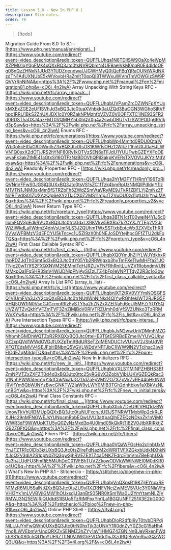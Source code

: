 ```yaml
---
title: Lesson 3.8 - New In PHP 8.1
description: Slim notes.
order: 79
---
```


> [!todo]


Migration Guide From 8.0 To 8.1 - [https://www.php.net/manual/en/migrati...](https://www.youtube.com/redirect?event=video_description&redir_token=QUFFLUhqa1N6TDlISW9OaXc4elVpMXZPM01qY0pFMk4xQXxBQ3Jtc0tsNVRQbmN4UE9aelVkM0paR0E4dldoOFg0SnQzZHNxN1JUd3Y1UDZqendwaUJGWHMyQ0tQeFBqYjRaOUNtWXdNXzdTN1A4UXNUbE5xWVoybHRaZmltT0ppQlBTWWxuWlVmTmVOWGIzSW9PQVVrRnNiNA&q=https%3A%2F%2Fwww.php.net%2Fmanual%2Fen%2Fmigration81.php&v=cO6i_4n2iwA) 
Array Unpacking With String Keys RFC - [https://wiki.php.net/rfc/array_unpack...](https://www.youtube.com/redirect?event=video_description&redir_token=QUFFLUhqbUVPamZrcDZWNFpXYUxkMXExZGE2eUFISVhJd3xBQ3Jtc0tuaXVhbkk0aUZQd3BuOGN3WGhoSjItVFhpc1RRU1BkS2ZhUXJDX1c0Y0RZakNPMzhfbVZVZ0V0OFFXTC1INE93SFR2d0RDSThaOXJ4azFMT0VQMHY5b0hQVXg4a2swbDBUTy1zSW1POGp6RVlkd3pSaw&q=https%3A%2F%2Fwiki.php.net%2Frfc%2Farray_unpacking_string_keys&v=cO6i_4n2iwA) 
Enums RFC - [https://wiki.php.net/rfc/enumerations](https://www.youtube.com/redirect?event=video_description&redir_token=QUFFLUhqbWp4Mmltd0RDU0Qta1VWb0o5cEI0aG9DWmI5Z3xBQ3Jtc0tsOS1KWi1sOHZCWlkzT1hhUXJ0aHJLWVN1Q0sxX2dOTjJRS2hYNF80Ry1kOTVzSEN6aTFJdU1YUUFwbGZEYXFoOEwyaFk3akZtME41aGtxSi16OTFzNzBDOVhQRjl3akpKVERsTXVOVUJKYzlMdVoyaw&q=https%3A%2F%2Fwiki.php.net%2Frfc%2Fenumerations&v=cO6i_4n2iwA) 
Readonly Properties RFC - [https://wiki.php.net/rfc/readonly_pro...](https://www.youtube.com/redirect?event=video_description&redir_token=QUFFLUhqa2hYM3FYTHRmY196TzRIQVNnVFFwS0JGSjQ3UXxBQ3Jtc0tsVS1sZC1fTzk4bmRpUzNMQllPdldqY1lzM1VTN1JNM0sxMm5fSTRZbFh5ZWdZSmVtaVRyME9JTkR1ZDFLYjZmNzZFNi1RTVdIS01ZUXAzQlp6eXYzTlJCX0Z2MS11a1pJT2VuOU0zd1gtUzhjYnJIMA&q=https%3A%2F%2Fwiki.php.net%2Frfc%2Freadonly_properties_v2&v=cO6i_4n2iwA) 
Never Return Type RFC - [https://wiki.php.net/rfc/noreturn_type](https://www.youtube.com/redirect?event=video_description&redir_token=QUFFLUhqa3BTN1ctT00wejN4YlJ5c0libmFQV3pEdkRVUXxBQ3Jtc0trcGdxLXRKVkw5RXRaZkZCYXJYTEg2V2JrWjZlWkdLallWdmZ4dnVsUmNLS3J2QUhmTWxSSTlxbEptcWx3ZXVEeThRR0VVaWFBMzV3dEFCYU5kTncyc1U5Zl9zX0h0NEJoSDYtejhpcGFfZTU2dkFoTQ&q=https%3A%2F%2Fwiki.php.net%2Frfc%2Fnoreturn_type&v=cO6i_4n2iwA) 
First Class Callable Syntax RFC - [https://wiki.php.net/rfc/first_class_...](https://www.youtube.com/redirect?event=video_description&redir_token=QUFFLUhqbXQ0YmJhZjlYLWJYdkhxRlhpRDZJdTh0Smt5d3xBQ3Jtc0ttY05Yb2RRWlgxb3hyTmFXeTIwMHFfa21JOTNjc20wTi1fS2FXQXNVM25EMmlTdHJRZUVFNFRhRnltLUVZV1RobndmVUNMMkpQa1FqSHR3SnV4WlJDNlpPNjAySlZzLTZ4bFp1eVNPTTdyZ2R3c1o3bw&q=https%3A%2F%2Fwiki.php.net%2Frfc%2Ffirst_class_callable_syntax&v=cO6i_4n2iwA) 
Array Is List RFC (array_is_list) - [https://wiki.php.net/rfc/is_list](https://www.youtube.com/redirect?event=video_description&redir_token=QUFFLUhqbnlXT2tRV0VYYmNOSGFSQ1VIUmFVa3JxY2cxQXxBQ3Jtc0trNUtIWnNINkd4QlYwRGhfeklWT2RJRG5FVHQ5OW1jN0VsdGJGcmpRRzFySTY5a2hZN2xXZEtVaFd6eUl5MFZrYUY5QUVZWTZvQkhYVFZmTVF3ZnZiMjBoV0RlVTRZUmh0djVfSVZUNko3TzRRMWxXYw&q=https%3A%2F%2Fwiki.php.net%2Frfc%2Fis_list&v=cO6i_4n2iwA) 
Pure Intersection Types RFC - [https://wiki.php.net/rfc/pure-interse...](https://www.youtube.com/redirect?event=video_description&redir_token=QUFFLUhqbkJvN2wwUnVDMmFMZGNhbmhGMDhWQTZxR2RXQXxBQ3Jtc0tteHE3TGtESlRBdEZmellVYUVQUkw0Z2xpQVd1WWdOVDJfUXZpTm9BdURSeTZqMENDUC1vVUUxV2JSbUdVRXFQTEdsMVV4SEJFbHBNbnQ5VGVLWDdVNFFJbC1IWW9lN2VTclhsc3IwRFlOdEZqM3dqTQ&q=https%3A%2F%2Fwiki.php.net%2Frfc%2Fpure-intersection-types&v=cO6i_4n2iwA) 
New In Initializers RFC - [https://wiki.php.net/rfc/new_in_initi...](https://www.youtube.com/redirect?event=video_description&redir_token=QUFFLUhqbkVXLS11MlNPZHBHS3BfZmNPVTZxZXFZT0d4d3xBQ3Jtc0ttc25yRG9yX3ZobVVibUJKVGZEQkRac3VfNnhPWW5tem1qY3dCbkNxa1JGZDdZaFpVM2ZOZXZpVkZvRE44bHktNWljRVlfYm5QbWJNYzBwcGNKTWZIaW9yLWY0MlB3TGh2dnItbkw1aXBkVzNLcnBGYw&q=https%3A%2F%2Fwiki.php.net%2Frfc%2Fnew_in_initializers&v=cO6i_4n2iwA) 
Final Class Constants RFC - [https://wiki.php.net/rfc/final_class_...](https://www.youtube.com/redirect?event=video_description&redir_token=QUFFLUhqbXItckZDeU9LVHQ1dzBWUnowTkVhUll3MUpQQXxBQ3Jtc0tuNUFxcnJtUElJSTNRWTMxbWp2ckRLRXJHc29nMFNGWEJsYUNpcmRobEQwUVU3aXpaQlhEZEQzNDkxZk1nVjM0WWR3dF9WWUpKTU5yQ0ZyNzMxd3p4U0lmd05kQkRtTl82V0JtbXRIRktjZG92ZGFtQQ&q=https%3A%2F%2Fwiki.php.net%2Frfc%2Ffinal_class_const&v=cO6i_4n2iwA) 
Fibers RFC - [https://wiki.php.net/rfc/fibers](https://www.youtube.com/redirect?event=video_description&redir_token=QUFFLUhqa0VQaWFGcHp2cllnbUxMYnJTZTR1c0lDb3ktUXxBQ3Jtc0tsZllreFdNazM2dWRlTVFXZGkxbUdkNXhkNXJoQ2V3dlA2S1ppN0ZIQ3gwSjhRVEZEX1Z4aDNKZFdrcE1mVmZBeEphUXk0a3hJLUdFU3FmRjE5MUhDeC01VFBhTUV2ZkowODVkWWlNWEl0M0dKR0o4UQ&q=https%3A%2F%2Fwiki.php.net%2Frfc%2Ffibers&v=cO6i_4n2iwA) 
What's New In PHP 8.1 - Stitcher.io - [https://stitcher.io/blog/new-in-php-81](https://www.youtube.com/redirect?event=video_description&redir_token=QUFFLUhqbjVnQXpsR19KZjlFYncxREN1MzR6MU5SalNtQXxBQ3Jtc0tsZU9vRXZRNFVNcjZwMEVSVUc3Y0NlaVFqVHl3Yk1mLVVBVjlGMW1hOUxsdjJ3anBtS05NR0ltSm1Wa0U2YmYtamNLZjVRMWJ3N25EWjRjQUdtdS1ISUo5TzRtMFpxYm1La1BGQUNFT251X3E2bG00OA&q=https%3A%2F%2Fstitcher.io%2Fblog%2Fnew-in-php-81&v=cO6i_4n2iwA) 
Online PHP Shell - [https://3v4l.org/](https://www.youtube.com/redirect?event=video_description&redir_token=QUFFLUhqbDloR2dfbl9vT0tvbDRPdjNILUJJYnFwQWh0UXxBQ3Jtc0trN0hxTjk3cUNVY1R0dnZyY0Z3cG15aHh4Yno1LWVEbmVrUndQRXZvSENMZ3hZYy1aV1lHMGZ4ZGNlNnBJeVRxenFWdkhSS1pXS0c5QU1mYUFRZTItN0VJWGhEVDA0d1pJXzdRQjBoVmRua3QzWGQ3UQ&q=https%3A%2F%2F3v4l.org%2F&v=cO6i_4n2iwA)
